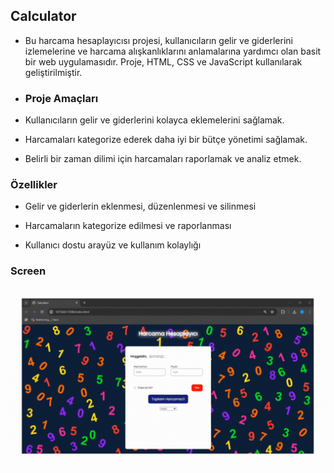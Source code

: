 ## Calculator 

- Bu harcama hesaplayıcısı projesi, kullanıcıların gelir ve giderlerini izlemelerine ve harcama alışkanlıklarını anlamalarına yardımcı olan basit bir web uygulamasıdır. Proje, HTML, CSS ve JavaScript kullanılarak geliştirilmiştir.

- ### Proje Amaçları

- Kullanıcıların gelir ve giderlerini kolayca eklemelerini sağlamak.

- Harcamaları kategorize ederek daha iyi bir bütçe yönetimi sağlamak.

- Belirli bir zaman dilimi için harcamaları raporlamak ve analiz etmek. 

### Özellikler 

- Gelir ve giderlerin eklenmesi, düzenlenmesi ve silinmesi

- Harcamaların kategorize edilmesi ve raporlanması

- Kullanıcı dostu arayüz ve kullanım kolaylığı 

### Screen 

<img src="screen.gif"/> 